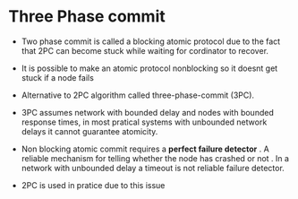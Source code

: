 # Three Phase commit

- Two phase commit is called a blocking atomic protocol due to the fact that 2PC 
can become stuck while waiting for cordinator to recover.

- It is possible to make an atomic protocol nonblocking so it doesnt get stuck if a node fails 

- Alternative to 2PC algorithm called three-phase-commit (3PC).

- 3PC assumes network with bounded delay and nodes with bounded response times, in most pratical systems with 
unbounded network delays it cannot guarantee atomicity.

- Non blocking atomic commit requires a **perfect failure detector** . A reliable mechanism for telling whether 
the node has crashed or not . In a network with unbounded delay a timeout is not reliable failure detector. 

- 2PC is used in pratice due to this issue

